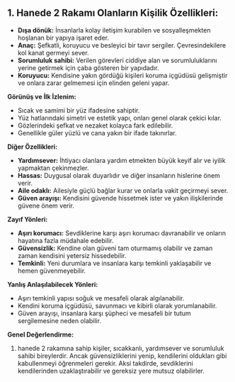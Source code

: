 ## 1. Hanede 2 Rakamı Olanların Kişilik Özellikleri:

* **Dışa dönük:** İnsanlarla kolay iletişim kurabilen ve sosyalleşmekten hoşlanan bir yapıya işaret eder.
* **Anaç:** Şefkatli, koruyucu ve besleyici bir tavır sergiler. Çevresindekilere kol kanat germeyi sever.
* **Sorumluluk sahibi:** Verilen görevleri ciddiye alan ve sorumluluklarını yerine getirmek için çaba gösteren bir yapıdadır.
* **Koruyucu:** Kendisine yakın gördüğü kişileri koruma içgüdüsü gelişmiştir ve onlara zarar gelmemesi için elinden geleni yapar.

**Görünüş ve İlk İzlenim:**

* Sıcak ve samimi bir yüz ifadesine sahiptir.
* Yüz hatlarındaki simetri ve estetik yapı, onları genel olarak çekici kılar.
* Gözlerindeki şefkat ve nezaket kolayca fark edilebilir.
* Genellikle güler yüzlü ve cana yakın bir ifade takınırlar.

**Diğer Özellikleri:**

* **Yardımsever:** İhtiyacı olanlara yardım etmekten büyük keyif alır ve iyilik yapmaktan çekinmezler.
* **Hassas:** Duygusal olarak duyarlıdır ve diğer insanların hislerine önem verir.
* **Aile odaklı:** Ailesiyle güçlü bağlar kurar ve onlarla vakit geçirmeyi sever.
* **Güven arayışı:** Kendisini güvende hissetmek ister ve yakın ilişkilerinde güvene önem verir.

**Zayıf Yönleri:**

* **Aşırı korumacı:** Sevdiklerine karşı aşırı korumacı davranabilir ve onların hayatına fazla müdahale edebilir.
* **Güvensizlik:** Kendine olan güveni tam oturmamış olabilir ve zaman zaman kendisini yetersiz hissedebilir.
* **Temkinli:** Yeni durumlara ve insanlara karşı temkinli yaklaşabilir ve hemen güvenmeyebilir.

**Yanlış Anlaşılabilecek Yönleri:**

* Aşırı temkinli yapısı soğuk ve mesafeli olarak algılanabilir.
* Kendini koruma içgüdüsü, savunmacı ve kibirli olarak yorumlanabilir.
* Güven arayışı, insanlara karşı şüpheci ve mesafeli bir tutum sergilemesine neden olabilir.

**Genel Değerlendirme:**

1. hanede 2 rakamına sahip kişiler, sıcakkanlı, yardımsever ve sorumluluk sahibi bireylerdir. Ancak güvensizliklerini yenip, kendilerini oldukları gibi kabullenmeyi öğrenmeleri gerekir. Aksi takdirde, sevdiklerini kendilerinden uzaklaştırabilir ve gereksiz yere mutsuz olabilirler. 
